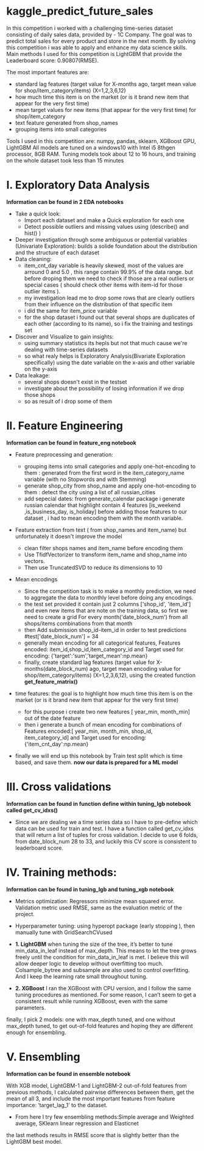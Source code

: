 # kaggle_predict_future_sales

In this competition i worked with a challenging time-series dataset consisting of daily sales data, provided by - 1C Company. The goal was to predict total sales for every product and store in the next month. 
By solving this competition i was able to apply and enhance my data science skills.
Main methods I used for this competition is LightGBM that provide the Leaderboard score: 0.90807(RMSE).

The most important features are:
* standard lag features (target value for X-months ago, target mean value for shop/item_category/items) (X=1,2,3,6,12)
* how much time this item is on the market (or is it brand new item that appear for the very first time)
* mean target values for new items (that appear for the very first time) for shop/item_category
* text feature  generated from shop_names 
* grouping items into small categories 

Tools I used in this competition are: numpy, pandas, sklearn, XGBoost GPU, LightGBM
All models are tuned on a windows10 with Intel i5 8thgen processor, 8GB RAM. Tuning models took about 12 to 16 hours, and training on the whole dataset took less than 15 minutes


# I. Exploratory Data Analysis
**Information can be found in  2 EDA notebooks**

* Take a quick look: 
   - Import each dataset and make a Quick exploration for each one 
   - Detect possible  outliers and missing values using (describe() and  hist() )
* Deeper investigation through some ambiguous or potential variables (Univariate Exploration): builds a solide foundation about the distribution and the structure of each dataset 
* Data cleaning:
   - item_cnt_day variable is heavily skewed, most of the values are arround 0 and 5.0 , this range contain 99.9% of the data range. but before droping them we need to check if those are a real outliers or special cases ( should check other items with item-id for those outlier items ).
   - my investigation lead me to drop some rows that are clearly outliers from their influence on the distribution of that specific item
   - i did the same for item_price variable 
   - for the shop dataset i found out that several shops are duplicates of each other (according to its name), so i fix the training and testings set
 * Discover and Visualize to gain insights: 
   - using summary statistics its hepls but not that much cause we're dealing with time-series datasets
   - so what realy helps is Exploratory Analysis(Bivariate Exploration specifically) using the date variable on the x-axis  and other variable on the y-axis
 * Data leakage:
     - several shops doesn't exist in the testset
     - investigate about the possibility of losing information if we drop those shops
     -  so as result of i drop some of them

# II. Feature Engineering
**Information can be found in feature_eng  notebook**

* Feature preprocessing and generation:
   - grouping items into small categories and apply one-hot-encoding to them   : generated from the first word in the item_category_name variable (with no Stopwords and with Stemming)
   - generate shop_city from shop_name and apply one-hot-encoding to them : detect the city using a list of all russian_cities
   - add sepecial dates: from  generate_calendar package i generate russian calendar that highlight contain 4 features [is_weekend	,is_business_day,	is_holiday] before adding those features to our dataset , i had to mean encoding them with the month variable.
   
* Feature extraction from text ( from shop_names and item_name) but unfortunately it doesn't improve the model
   - clean filter shops names and item_name before encoding them
   - Use TfidfVectorizer to transform item_name and shop_name into vectors.
   - Then use TruncatedSVD to reduce its dimensions to 10

* Mean encodings
   - Since the competition task is to make a monthly prediction, we need to aggregate the data to monthly level before doing any encodings.
   - the test set provided it contain just 2 columns ['shop_id', 'item_id'] and even new items that are note on the training data, so first we need to create a grid For every month('date_block_num') from all shops/items combinations from that month
   - then Add submission shop_id-item_id in order to test predictions #test['date_block_num'] = 34
   - generally mean encoding for all categorical features, Features encoded: item_id,shop_id,item_category_id and Target used for encoding: {'target':'sum','target_mean':np.mean}
   - finally, create standard lag features (target value for X-months(date_block_num) ago, target mean encoding value for shop/item_category/items) (X=1,2,3,6,12), using the created function **get_feature_matrix()**
   
* time features: the goal is to highlight how much time this item is on the market (or is it brand new item that appear for the very first time)
   - for this purpose i create two new features [ year_min, month_min] out of the date feature
   - then i generate a bunch of mean encoding for combinations of Features encoded:[ year_min, month_min, shop_id, item_category_id] and Target used for encoding: {'item_cnt_day':np.mean}
* finally we will end up this notebook by Train test split which is time based, and save them.  **now our data is prepared for a ML model**

# III. Cross validations
**Information can be found in function define within tuning_lgb notebook called get_cv_idxs()**

* Since we are dealing we a time series data so I have to pre-define which data can be used for train and test. I have a function called get_cv_idxs that will return a list of tuples for cross validation. I decide to use 6 folds, from date_block_num 28 to 33, and luckily this CV score is consistent to leaderboard score.

# IV. Training methods:
**Information can be found in tuning_lgb and tuning_xgb notebook**

* Metrics optimization: Regressors minimize mean squared error. Validation metric used RMSE, same as the evaluation metric of the project.

* Hyperparameter tuning:  using hyperopt package (early stopping ), then manually tune with GridSearchCVused  


* **1. LightGBM**
   when tuning the size of the tree, it’s better to tune min_data_in_leaf instead of max_depth. This means to let the tree grows freely until the condition for min_data_in_leaf is met. I believe this will allow deeper logic to develop without overfitting too much. Colsample_bytree and subsample are also used to control overfitting. And I keep the learning rate small throughout tuning.

* **2. XGBoost**
   I ran the XGBoost with CPU version, and I follow the same tuning procedures as mentioned. For some reason, I can’t seem to get a consistent result while running XGBoost, even with the same parameters. 


finally, I pick 2 models: one with max_depth tuned, and one without max_depth tuned, to get out-of-fold features and hoping they are different enough for ensembling.

# V. Ensembling
**Information can be found in ensemble notebook**

With XGB model, LightGBM-1 and LightGBM-2 out-of-fold features from previous methods, I calculated pairwise differences between them, get the mean of all 3, and include the most important features from feature importance: ‘target_lag_1’ to  the dataset.

- From here I try few ensembling methods:Simple average and Weighted average, SKlearn linear regression and Elasticnet

the last methods results in RMSE score that is slightly better  than the LightGBM best model.


